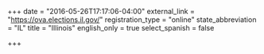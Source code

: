 +++
date = "2016-05-26T17:17:06-04:00"
external_link = "https://ova.elections.il.gov/"
registration_type = "online"
state_abbreviation = "IL"
title = "Illinois"
english_only = true
select_spanish = false

+++
